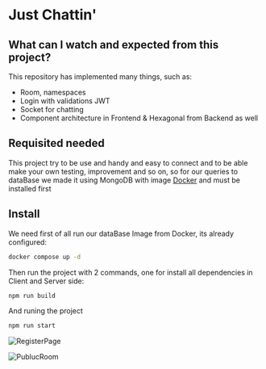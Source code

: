 # Just Chattin'

## What can I watch and expected from this project?

This repository has implemented many things, such as:

- Room, namespaces
- Login with validations JWT
- Socket for chatting
- Component architecture in Frontend & Hexagonal from Backend as well

## Requisited needed

This project try to be use and handy and easy to connect and to be able make your own testing, improvement and so on, so for our queries to dataBase we made it using MongoDB with image [Docker] and must be installed first

## Install

We need first of all run our dataBase Image from Docker, its already configured:

```sh
docker compose up -d
```

Then run the project with 2 commands, one for install all dependencies in Client and Server side:

```sh
npm run build
```

And runing the project

```sh
npm run start
```

![RegisterPage]('assets/registerPage.jpg')

![PublucRoom]('assets/publicRoom.png')

[Docker]: https://www.docker.com/products/docker-desktop/
